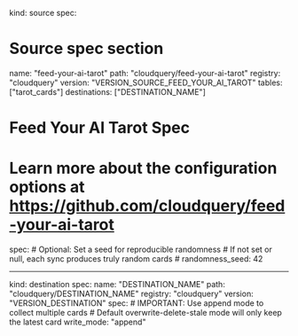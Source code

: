 kind: source
spec:
  # Source spec section
  name: "feed-your-ai-tarot"
  path: "cloudquery/feed-your-ai-tarot"
  registry: "cloudquery"
  version: "VERSION_SOURCE_FEED_YOUR_AI_TAROT"
  tables: ["tarot_cards"]
  destinations: ["DESTINATION_NAME"]
  # Feed Your AI Tarot Spec
  # Learn more about the configuration options at https://github.com/cloudquery/feed-your-ai-tarot
  spec:
    # Optional: Set a seed for reproducible randomness
    # If not set or null, each sync produces truly random cards
    # randomness_seed: 42

---
kind: destination
spec:
  name: "DESTINATION_NAME"
  path: "cloudquery/DESTINATION_NAME"
  registry: "cloudquery"
  version: "VERSION_DESTINATION"
  spec:
    # IMPORTANT: Use append mode to collect multiple cards
    # Default overwrite-delete-stale mode will only keep the latest card
    write_mode: "append"

